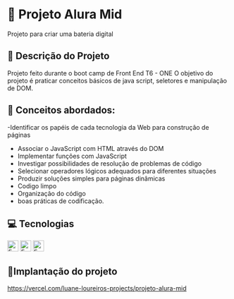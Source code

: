 # 🥁 Projeto Alura Mid
  Projeto para criar uma bateria digital

## 📑 Descrição do Projeto
Projeto feito durante o boot camp de Front End T6 - ONE O objetivo do projeto é praticar conceitos básicos de java script, seletores e manipulação de DOM.

  ## 🧮 Conceitos abordados:
  -Identificar os papéis de cada tecnologia da Web para construção de páginas
  - Associar o JavaScript com HTML através do DOM
  - Implementar funções com JavaScript
  - Investigar possibilidades de resolução de problemas de código
  - Selecionar operadores lógicos adequados para diferentes situações
  - Produzir soluções simples para páginas dinâmicas
  - Codigo limpo
  - Organização do código
  - boas práticas de codificação.

  ## 💻 Tecnologias
  <img height="25px" alt="Emblema estático" src="https://img.shields.io/badge/HTML-E34F26?logo=html5&logoColor=ffffff&labelColor=E34F26&color=E34F26&text_size=15&style=for-the-badge" > 
  <img height="25px" alt="Emblema estático" src="https://img.shields.io/badge/CSS 3-1572B6?logo=css3&logoColor=ffffff&labelColor=1572B6&color=1572B6&text_size=15&style=for-the- emblema"> 
  <img height="25" alt="Emblema estático" src="https://img.shields.io/badge/JavaScript-F7DF1E?logo=javascript&logoColor=ffffff&labelColor=F7DF1E&color=F7DF1E&text_size=15&style=for-the -crachá">


  ## 🚩Implantação do projeto
https://vercel.com/luane-loureiros-projects/projeto-alura-mid
